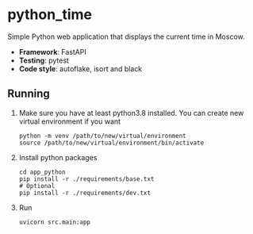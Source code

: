 # python_time

Simple Python web application that displays the current time in Moscow.

- **Framework**: FastAPI
- **Testing**: pytest
- **Code style**: autoflake, isort and black

## Running

1. Make sure you have at least python3.8 installed.
   You can create new virtual environment if you want

   ```shell
   python -m venv /path/to/new/virtual/environment
   source /path/to/new/virtual/environment/bin/activate
   ```

1. Install python packages

   ```shell
   cd app_python
   pip install -r ./requirements/base.txt
   # Optional
   pip install -r ./requirements/dev.txt
   ```

1. Run

   ```shell
   uvicorn src.main:app
   ```
